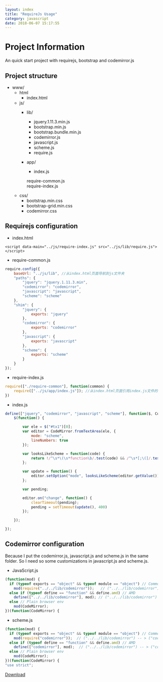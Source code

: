 ```yaml
---
layout: index
title: "RequireJs Usage"
category: javascript
date: 2018-06-07 15:17:55
---
```


# Project Information  
An quick start project with requirejs, bootstrap and codemirror.js

## Project structure

- www/
	- html
		- index.html
	- js/
		- lib/  
			- jquery.1.11.3.min.js  
			- bootstrap.min.js  
			- bootstrap.bundle.min.js  
			- codemirror.js  
			- javascript.js  
			- scheme.js  
			- require.js  
		- app/  
			- index.js

			require-common.js  
			require-index.js  
	- css/  
		- bootstrap.min.css  
		- bootstrap-grid.min.css  
		- codemirror.css  


## Requirejs configuration  
- index.html  

```
<script data-main="../js/require-index.js" src="../js/lib/require.js"></script>

```

- require-common.js  

```javascript
require.config({
    baseUrl: "../js/lib", //从index.html页面导航到js文件夹
    "paths": {
        "jquery": "jquery.1.11.3.min",
        "codemirror": "codemirror",
        "javascript": "javascript",
        "scheme": "scheme"
    },
    "shim": {
        "jquery": {
            exports: "jquery"
        },
        "codemirror": {
            exports: "codemirror"
        },
        "javascript": {
            exports: "javascript"
        },
        "scheme": {
            exports: "scheme"
        }
    }
});
```

- require-index.js  

```javascript
require(["./require-common"], function(common) {
    require(["../js/app/index.js"]); //从index.html页面引用index.js文件的路径
})
```

- index.js  

```javascript
define(["jquery", "codemirror", "javascript", "scheme"], function($, CodeMirror, javascript, scheme) {
    $(function() {

        var ele = $("#tx1")[0];
        var editor = CodeMirror.fromTextArea(ele, {
            mode: "scheme",
            lineNumbers: true
        });

        var looksLikeScheme = function(code) {
            return !/^\s*\(\s*function\b/.test(code) && /^\s*[;\(]/.test(code);
        };

        var update = function() {
            editor.setOption("mode", looksLikeScheme(editor.getValue()) ? "scheme" : "javascript");
        };

        var pending;

        editor.on("change", function() {
            clearTimeout(pending);
            pending = setTimeout(update(), 400)
        });

    });

});
```


## Codemirror configuration  
Because I put the codemirror.js, javascript.js and scheme.js in the same folder. So I need so some customizations in javascript.js and scheme.js.  

- JavaScript.js  

```javascript
(function(mod) {
  if (typeof exports == "object" && typeof module == "object") // CommonJS
    mod(require("../../lib/codemirror"));   // ("../../lib/codemirror") -- > ("codemirror") 修改相对路径
  else if (typeof define == "function" && define.amd) // AMD
    define(["../../lib/codemirror"], mod); // ("../../lib/codemirror") -- > ("codemirror") 修改相对路径
  else // Plain browser env
    mod(CodeMirror);
})(function(CodeMirror) {

```

- scheme.js  

```javascript
(function(mod) {
  if (typeof exports == "object" && typeof module == "object") // CommonJS
    mod(require("codemirror"));  // ("../../lib/codemirror") -- > ("codemirror") 修改相对路径
  else if (typeof define == "function" && define.amd) // AMD
    define(["codemirror"], mod);  // ("../../lib/codemirror") -- > ("codemirror") 修改相对路径
  else // Plain browser env
    mod(CodeMirror);
})(function(CodeMirror) {
"use strict";

```

[Download](https://github.com/Evliess/MyDemos)


